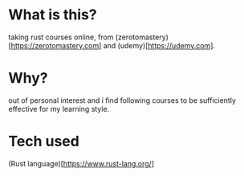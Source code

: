 # What is this? 
taking rust courses online, from (zerotomastery)[https://zerotomastery.com] and (udemy)[https://udemy.com]. 

# Why?
out of personal interest and i find following courses to be sufficiently effective for my learning style.

# Tech used
(Rust language)[https://www.rust-lang.org/]
